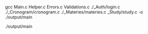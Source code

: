 gcc Main.c Helper.c Errors.c Validations.c ./_Auth/login.c ./_Cronogram/cronogram.c ./_Materies/materies.c _Study/study.c -o ./output/main

./output/main